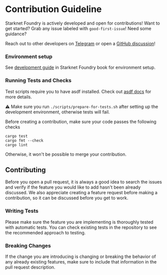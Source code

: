 # Contribution Guideline

Starknet Foundry is actively developed and open for contributions!
Want to get started?
Grab any issue labeled with `good-first-issue`!
Need some guidance?

Reach out to other developers on [Telegram](https://t.me/+d8ULaPxeRqlhMDNk) or open
a [GitHub discussion](https://github.com/foundry-rs/starknet-foundry/discussions)!

### Environment setup

See [development guide](https://foundry-rs.github.io/starknet-foundry/development/environment-setup.html) in Starknet
Foundry book for environment setup.

### Running Tests and Checks

Test scripts require you to have asdf installed.
Check out [asdf docs](https://asdf-vm.com/guide/getting-started.html) for more details.

⚠️ Make sure you run `./scripts/prepare-for-tests.sh` after setting up the development environment, otherwise tests will
fail.

Before creating a contribution, make sure your code passes the following checks

```shell
cargo test
cargo fmt --check
cargo lint
```

Otherwise, it won't be possible to merge your contribution.

## Contributing

Before you open a pull request, it is always a good idea to search the issues and verify if the feature you would like
to add hasn't been already discussed.
We also appreciate creating a feature request before making a contribution, so it can be discussed before you get to
work.

### Writing Tests

Please make sure the feature you are implementing is thoroughly tested with automatic tests.
You can check existing tests in the repository to see the recommended approach to testing.

### Breaking Changes

If the change you are introducing is changing or breaking the behavior of any already existing features, make sure to
include that information in the pull request description.

